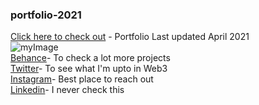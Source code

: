 ### portfolio-2021
[Click here to check out](https://www.behance.net/gallery/120545079/folio-2021) - Portfolio Last updated April 2021
<br/>
![myImage](https://media.giphy.com/media/10zsjaH4g0GgmY/giphy.gif)
<br/>
[Behance](https://www.behance.net/saurabhdhauni)- To check a lot more projects
<br/>
[Twitter](https://twitter.com/syrupondisplay)- To see what I'm upto in Web3
<br/>
[Instagram](https://www.instagram.com/saurabhdhauni/)- Best place to reach out
<br/>
[Linkedin](https://www.linkedin.com/in/saurabh-dhauni-5143631b7/?originalSubdomain=in)- I never check this
